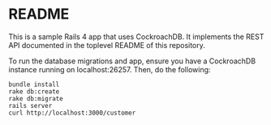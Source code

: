 # README
This is a sample Rails 4 app that uses CockroachDB. It implements the
REST API documented in the toplevel README of this repository.

To run the database migrations and app, ensure you have a CockroachDB instance
running on localhost:26257. Then, do the following:

```
bundle install
rake db:create
rake db:migrate
rails server
curl http://localhost:3000/customer
```

